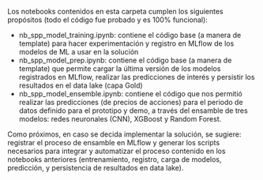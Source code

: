 Los notebooks contenidos en esta carpeta cumplen los siguientes propósitos (todo el código fue probado y es 100% funcional):
- nb_spp_model_training.ipynb: contiene el código base (a manera de template) para hacer experimentación y registro en MLflow de los modelos de ML a usar en la solución
- nb_spp_model_prep.ipynb: contiene el código base (a manera de template) que permite cargar la última versión de los modelos registrados en MLflow, realizar las predicciones de interés y persistir los resultados en el data lake (capa Gold)
- nb_spp_model_ensemble.ipynb: contiene el código que nos permitió realizar las predicciones (de precios de acciones) para el periodo de datos definido para el prototipo y demo, a través del ensamble de tres modelos: redes neuronales (CNN), XGBoost y Random Forest.

Como próximos, en caso se decida implementar la solución, se sugiere: registrar el proceso de ensamble en MLflow y generar los scripts necesarios para integrar y automatizar el proceso contenido en los notebooks anteriores (entrenamiento, registro, carga de modelos, predicción, y persistencia de resultados en data lake).
